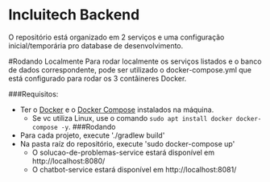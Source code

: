 # Incluitech Backend
O repositório está organizado em 2 serviços e uma configuração inicial/temporária pro database de desenvolvimento.

#Rodando Localmente
Para rodar localmente os serviços listados e o banco de dados correspondente, pode ser utilizado o docker-compose.yml
que está configurado para rodar os 3 contâineres Docker.

###Requisitos:
   - Ter o [Docker](https://docs.docker.com/install/) e o [Docker Compose](https://docs.docker.com/compose/install/) instalados na máquina.  
        - Se vc utiliza Linux, use o comando `sudo apt install docker docker-compose -y`.
###Rodando
- Para cada projeto, execute './gradlew build'
- Na pasta raíz do repositório, execute 'sudo docker-compose up'
    - O solucao-de-problemas-service estará disponível em http://localhost:8080/
    - O chatbot-service estará disponível em http://localhost:8081/ 
